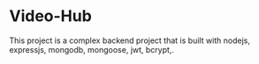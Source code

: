 # Video-Hub
This project is a complex backend project that is built with nodejs, expressjs, mongodb, mongoose, jwt, bcrypt,.
